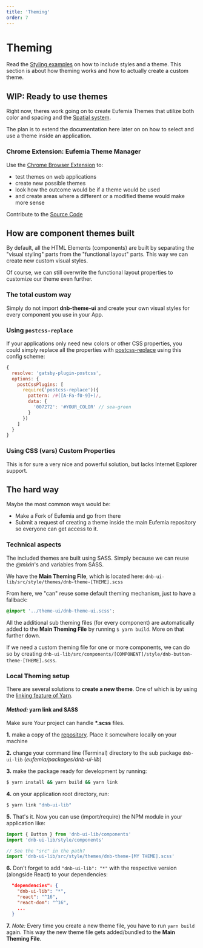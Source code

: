 ```yaml
---
title: 'Theming'
order: 7
---
```


# Theming

Read the [Styling examples](/uilib/usage/customisation/styling) on how to include styles and a theme.
This section is about how theming works and how to actually create a custom theme.

## WIP: Ready to use themes

Right now, theres work going on to create Eufemia Themes that utilize both color and spacing and the [Spatial system](/quickguide-designer/spatial-system).

The plan is to extend the documentation here later on on how to select and use a theme inside an application.

### Chrome Extension: Eufemia Theme Manager

Use the [Chrome Browser Extension](https://chrome.google.com/webstore/detail/eufemia-theme-manager/pijolaebmeacaekbhoefjmhogckdcclb) to:

- test themes on web applications
- create new possible themes
- look how the outcome would be if a theme would be used
- and create areas where a different or a modified theme would make more sense

Contribute to the [Source Code](https://github.com/dnbexperience/eufemia-theme-manager)

## How are component themes built

By default, all the HTML Elements (components) are built by separating the "visual styling" parts from the "functional layout" parts. This way we can create new custom visual styles.

Of course, we can still overwrite the functional layout properties to customize our theme even further.

### The total custom way

Simply do not import **dnb-theme-ui** and create your own visual styles for every component you use in your App.

### Using `postcss-replace`

If your applications only need new colors or other CSS properties, you could simply replace all the properties with [postcss-replace](https://www.npmjs.com/package/postcss-replace) using this config scheme:

```js
{
  resolve: 'gatsby-plugin-postcss',
  options: {
    postCssPlugins: [
      require('postcss-replace')({
        pattern: /#([A-Fa-f0-9]+)/,
        data: {
          '007272': '#YOUR_COLOR' // sea-green
        }
      })
    ]
  }
}
```

### Using CSS (vars) Custom Properties

This is for sure a very nice and powerful solution, but lacks Internet Explorer support.

## The hard way

Maybe the most common ways would be:

- Make a Fork of Eufemia and go from there
- Submit a request of creating a theme inside the main Eufemia repository so everyone can get access to it.

### Technical aspects

The included themes are built using SASS. Simply because we can reuse the _@mixin_'s and variables from SASS.

We have the **Main Theming File**, which is located here: `dnb-ui-lib/src/style/themes/dnb-theme-[THEME].scss`

From here, we "can" reuse some default theming mechanism, just to have a fallback:

```scss
@import '../theme-ui/dnb-theme-ui.scss';
```

All the additional sub theming files (for every component) are automatically added to the **Main Theming File** by running `$ yarn build`. More on that further down.

If we need a custom theming file for one or more components, we can do so by creating `dnb-ui-lib/src/components/[COMPONENT]/style/dnb-button-theme-[THEME].scss`.

### Local Theming setup

There are several solutions to **create a new theme**.
One of which is by using the [linking feature of Yarn](https://yarnpkg.com/lang/en/docs/cli/link/).

#### _Method:_ yarn link and SASS

Make sure Your project can handle **\*.scss** files.

**1.** make a copy of the [repository](https://github.com/dnbexperience/eufemia). Place it somewhere locally on your machine

**2.** change your command line (Terminal) directory to the sub package `dnb-ui-lib` (_eufemia/packages/dnb-ui-lib_)

**3.** make the package ready for development by running:

```bash
$ yarn install && yarn build && yarn link
```

**4.** on your application root directory, run:

```bash
$ yarn link "dnb-ui-lib"
```

**5.** That's it. Now you can use (import/require) the NPM module in your application like:

```js
import { Button } from 'dnb-ui-lib/components'
import 'dnb-ui-lib/style/components'

// See the "src" in the path?
import 'dnb-ui-lib/src/style/themes/dnb-theme-[MY THEME].scss'
```

**6.** Don't forget to add `"dnb-ui-lib": "*"` with the respective version (alongside React) to your dependencies:

```json
  "dependencies": {
    "dnb-ui-lib": "*",
    "react": "^16",
    "react-dom": "^16",
    ...
  }
```

**7.** _Note:_ Every time you create a new theme file, you have to run `yarn build` again. This way the new theme file gets added/bundled to the **Main Theming File**.

